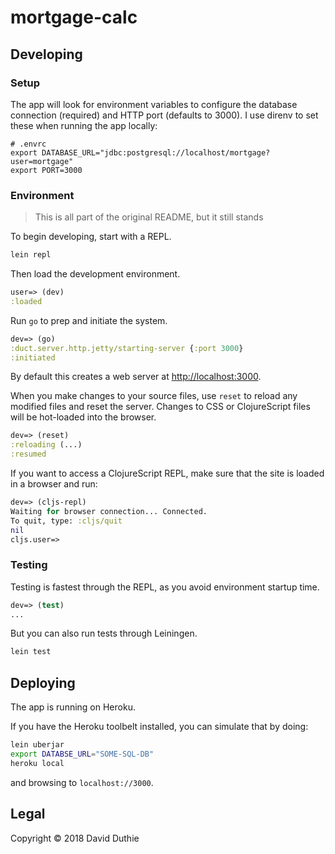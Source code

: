 # mortgage-calc

## Developing

### Setup

The app will look for environment variables to configure the database connection (required) and HTTP port (defaults to 3000). I use direnv to set these when running the app locally:

```
# .envrc
export DATABASE_URL="jdbc:postgresql://localhost/mortgage?user=mortgage"
export PORT=3000
```

### Environment

> This is all part of the original README, but it still stands

To begin developing, start with a REPL.

```sh
lein repl
```

Then load the development environment.

```clojure
user=> (dev)
:loaded
```

Run `go` to prep and initiate the system.

```clojure
dev=> (go)
:duct.server.http.jetty/starting-server {:port 3000}
:initiated
```

By default this creates a web server at <http://localhost:3000>.

When you make changes to your source files, use `reset` to reload any
modified files and reset the server. Changes to CSS or ClojureScript
files will be hot-loaded into the browser.

```clojure
dev=> (reset)
:reloading (...)
:resumed
```

If you want to access a ClojureScript REPL, make sure that the site is loaded
in a browser and run:

```clojure
dev=> (cljs-repl)
Waiting for browser connection... Connected.
To quit, type: :cljs/quit
nil
cljs.user=>
```

### Testing

Testing is fastest through the REPL, as you avoid environment startup
time.

```clojure
dev=> (test)
...
```

But you can also run tests through Leiningen.

```sh
lein test
```

## Deploying

The app is running on Heroku.

If you have the Heroku toolbelt installed, you can simulate that by doing:

```sh
lein uberjar
export DATABSE_URL="SOME-SQL-DB"
heroku local
```

and browsing to `localhost://3000`.

## Legal

Copyright © 2018 David Duthie
